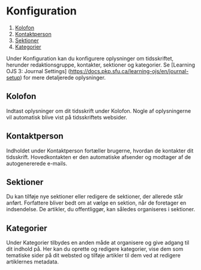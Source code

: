 # Konfiguration

1. [Kolofon](journal-settings#kolofon)
1. [Kontaktperson](journal-settings#kontaktperson)
1. [Sektioner](journal-settings#sektioner)
1. [Kategorier](journal-settings#kategorier)

Under Konfiguration kan du konfigurere oplysninger om tidsskriftet, herunder redaktionsgruppe, kontakter, sektioner og kategorier. Se [Learning OJS 3: Journal Settings] (https://docs.pkp.sfu.ca/learning-ojs/en/journal-setup) for mere detaljerede oplysninger.

## <a name="kolofon"></a>Kolofon
Indtast oplysninger om dit tidsskrift under Kolofon. Nogle af oplysningerne vil automatisk blive vist på tidsskriftets websider.

## <a name="kontaktperson"></a>Kontaktperson
Indholdet under Kontaktperson fortæller brugerne, hvordan de kontakter dit tidsskrift. Hovedkontakten er den automatiske afsender og modtager af de autogenererede e-mails.

## <a name="sektioner"></a>Sektioner
Du kan tilføje nye sektioner eller redigere de sektioner, der allerede står anført. Forfattere bliver bedt om at vælge en sektion, når de foretager en indsendelse. De artikler, du offentliggør, kan således organiseres i sektioner.

## <a name="kategorier"></a>Kategorier
Under Kategorier tilbydes en anden måde at organisere og give adgang til dit indhold på. Her kan du oprette og redigere kategorier, vise dem som tematiske sider på dit websted og tilføje artikler til dem ved at redigere artiklernes metadata.
